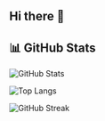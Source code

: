 ## Hi there 👋

## 📊 GitHub Stats

![GitHub Stats](https://github-readme-stats.vercel.app/api?username=octocat&show_icons=true&theme=radical)

![Top Langs](https://github-readme-stats.vercel.app/api/top-langs/?username=octocat&layout=compact&theme=radical)

![GitHub Streak](https://github-readme-streak-stats.herokuapp.com/?user=octocat&theme=radical)

<!--
**ChrisPy-RuBy/chrispy-ruby** is a ✨ _special_ ✨ repository because its `README.md` (this file) appears on your GitHub profile.

Here are some ideas to get you started:

- 🔭 I’m currently working on ...
- 🌱 I’m currently learning ...
- 👯 I’m looking to collaborate on ...
- 🤔 I’m looking for help with ...
- 💬 Ask me about ...
- 📫 How to reach me: ...
- 😄 Pronouns: ...
- ⚡ Fun fact: ...
-->
